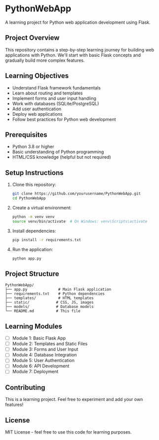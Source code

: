 # PythonWebApp

A learning project for Python web application development using Flask.

## Project Overview

This repository contains a step-by-step learning journey for building web applications with Python. We'll start with basic Flask concepts and gradually build more complex features.

## Learning Objectives

- Understand Flask framework fundamentals
- Learn about routing and templates
- Implement forms and user input handling
- Work with databases (SQLite/PostgreSQL)
- Add user authentication
- Deploy web applications
- Follow best practices for Python web development

## Prerequisites

- Python 3.8 or higher
- Basic understanding of Python programming
- HTML/CSS knowledge (helpful but not required)

## Setup Instructions

1. Clone this repository:
   ```bash
   git clone https://github.com/yourusername/PythonWebApp.git
   cd PythonWebApp
   ```

2. Create a virtual environment:
   ```bash
   python -m venv venv
   source venv/bin/activate  # On Windows: venv\Scripts\activate
   ```

3. Install dependencies:
   ```bash
   pip install -r requirements.txt
   ```

4. Run the application:
   ```bash
   python app.py
   ```

## Project Structure

```
PythonWebApp/
├── app.py              # Main Flask application
├── requirements.txt    # Python dependencies
├── templates/          # HTML templates
├── static/            # CSS, JS, images
├── models/            # Database models
└── README.md          # This file
```

## Learning Modules

- [ ] Module 1: Basic Flask App
- [ ] Module 2: Templates and Static Files
- [ ] Module 3: Forms and User Input
- [ ] Module 4: Database Integration
- [ ] Module 5: User Authentication
- [ ] Module 6: API Development
- [ ] Module 7: Deployment

## Contributing

This is a learning project. Feel free to experiment and add your own features!

## License

MIT License - feel free to use this code for learning purposes. 
